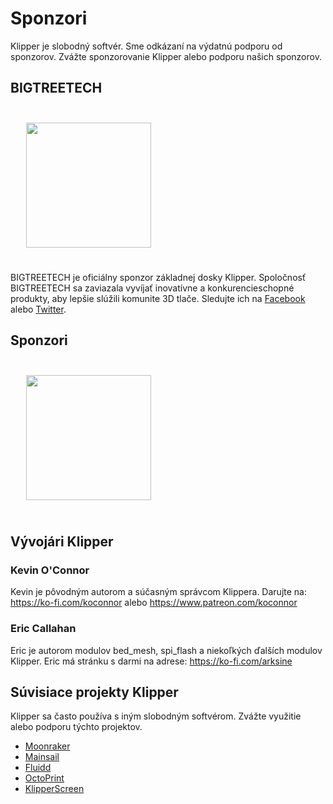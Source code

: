 # Sponzori

Klipper je slobodný softvér. Sme odkázaní na výdatnú podporu od sponzorov. Zvážte sponzorovanie Klipper alebo podporu našich sponzorov.

## BIGTREETECH

[<img src="./img/sponsors/BTT_BTT.png" width="200" style="margin:25px"/>](https://bigtree-tech.com/collections/all-products)

BIGTREETECH je oficiálny sponzor základnej dosky Klipper. Spoločnosť BIGTREETECH sa zaviazala vyvíjať inovatívne a konkurencieschopné produkty, aby lepšie slúžili komunite 3D tlače. Sledujte ich na [Facebook](https://www.facebook.com/BIGTREETECH) alebo [Twitter](https://twitter.com/BigTreeTech).

## Sponzori

[<img src="./img/sponsors/obico-light-horizontal.png" width="200" style="margin:25px" />](https://obico.io/klipper.html?source=klipper_sponsor)

## Vývojári Klipper

### Kevin O'Connor

Kevin je pôvodným autorom a súčasným správcom Klippera. Darujte na: <https://ko-fi.com/koconnor> alebo <https://www.patreon.com/koconnor>

### Eric Callahan

Eric je autorom modulov bed_mesh, spi_flash a niekoľkých ďalších modulov Klipper. Eric má stránku s darmi na adrese: <https://ko-fi.com/arksine>

## Súvisiace projekty Klipper

Klipper sa často používa s iným slobodným softvérom. Zvážte využitie alebo podporu týchto projektov.

* [Moonraker](https://github.com/Arksine/moonraker)
* [Mainsail](https://github.com/mainsail-crew/mainsail)
* [Fluidd](https://github.com/fluidd-core/fluidd)
* [OctoPrint](https://octoprint.org/)
* [KlipperScreen](https://github.com/jordanruthe/KlipperScreen)
